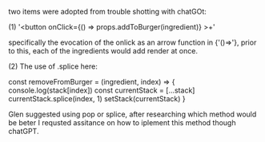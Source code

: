 two items were adopted from trouble shotting with chatGOt:

(1) '<button onClick={() => props.addToBurger(ingredient)} >+</button>'

specifically the evocation of the onlick as an arrow function in {'()=>'}, prior to this, each of the ingredients would add render at once.


(2) The use of .splice here:

const removeFromBurger = (ingredient, index) => {
console.log(stack[index])
const currentStack = [...stack]
currentStack.splice(index, 1)
setStack(currentStack)
}


Glen suggested using pop or splice, after researching which method would be beter I requsted assitance on how to iplement this method though chatGPT.